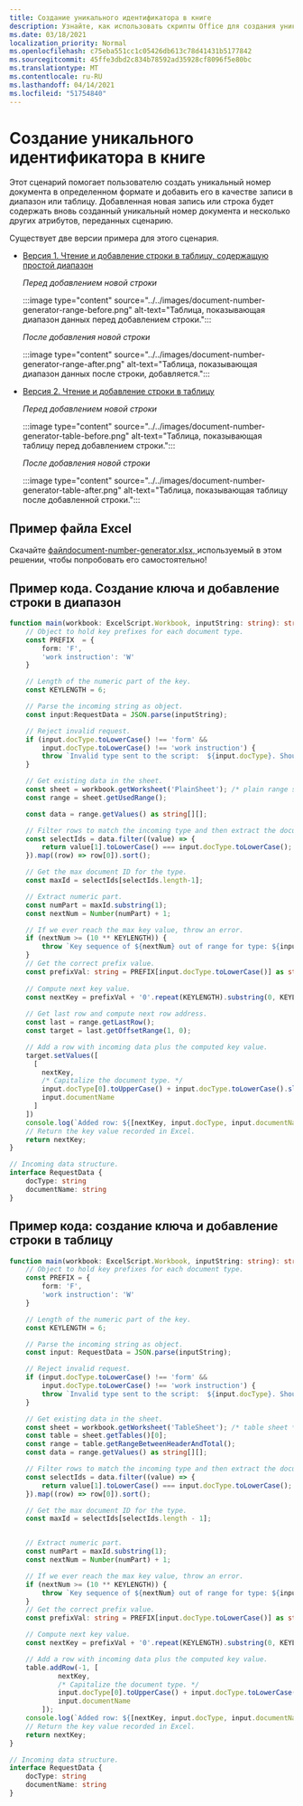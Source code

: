 ```yaml
---
title: Создание уникального идентификатора в книге
description: Узнайте, как использовать скрипты Office для создания уникального идентификатора и добавить строку в таблицу и диапазон.
ms.date: 03/18/2021
localization_priority: Normal
ms.openlocfilehash: c75eba551cc1c05426db613c78d41431b5177842
ms.sourcegitcommit: 45ffe3dbd2c834b78592ad35928cf8096f5e80bc
ms.translationtype: MT
ms.contentlocale: ru-RU
ms.lasthandoff: 04/14/2021
ms.locfileid: "51754840"
---
```

# <a name="generate-a-unique-identifier-in-a-workbook"></a>Создание уникального идентификатора в книге

Этот сценарий помогает пользователю создать уникальный номер документа в определенном формате и добавить его в качестве записи в диапазон или таблицу. Добавленная новая запись или строка будет содержать вновь созданный уникальный номер документа и несколько других атрибутов, переданных сценарию.

Существует две версии примера для этого сценария.

* [Версия 1. Чтение и добавление строки в таблицу, содержащую простой диапазон](#sample-code-generate-key-and-add-row-to-range)

    _Перед добавлением новой строки_

    :::image type="content" source="../../images/document-number-generator-range-before.png" alt-text="Таблица, показывающая диапазон данных перед добавлением строки.":::

    _После добавления новой строки_

    :::image type="content" source="../../images/document-number-generator-range-after.png" alt-text="Таблица, показывающая диапазон данных после строки, добавляется.":::

* [Версия 2. Чтение и добавление строки в таблицу](#sample-code-generate-key-and-add-row-to-table)

    _Перед добавлением новой строки_

    :::image type="content" source="../../images/document-number-generator-table-before.png" alt-text="Таблица, показывающая таблицу перед добавлением строки.":::

    _После добавления новой строки_

    :::image type="content" source="../../images/document-number-generator-table-after.png" alt-text="Таблица, показывающая таблицу после добавленной строки.":::

## <a name="sample-excel-file"></a>Пример файла Excel

Скачайте <a href="document-number-generator.xlsx"> файлdocument-number-generator.xlsx, </a> используемый в этом решении, чтобы попробовать его самостоятельно!

## <a name="sample-code-generate-key-and-add-row-to-range"></a>Пример кода. Создание ключа и добавление строки в диапазон

```TypeScript
function main(workbook: ExcelScript.Workbook, inputString: string): string {
    // Object to hold key prefixes for each document type.
    const PREFIX  = {
        form: 'F',
        'work instruction': 'W'
    }

    // Length of the numeric part of the key.
    const KEYLENGTH = 6;

    // Parse the incoming string as object.
    const input:RequestData = JSON.parse(inputString);

    // Reject invalid request.
    if (input.docType.toLowerCase() !== 'form' && 
        input.docType.toLowerCase() !== 'work instruction') {
        throw `Invalid type sent to the script:  ${input.docType}. Should be one of the following: ${Object.keys(PREFIX)}`
    }

    // Get existing data in the sheet.
    const sheet = workbook.getWorksheet('PlainSheet'); /* plain range sheet */
    const range = sheet.getUsedRange();

    const data = range.getValues() as string[][];

    // Filter rows to match the incoming type and then extract the document number column (index 0) and then sort it. 
    const selectIds = data.filter((value) => {
        return value[1].toLowerCase() === input.docType.toLowerCase();
    }).map((row) => row[0]).sort();

    // Get the max document ID for the type.
    const maxId = selectIds[selectIds.length-1];

    // Extract numeric part.
    const numPart = maxId.substring(1);
    const nextNum = Number(numPart) + 1;

    // If we ever reach the max key value, throw an error.
    if (nextNum >= (10 ** KEYLENGTH)) {
        throw `Key sequence of ${nextNum} out of range for type: ${input.docType}.`
    }
    // Get the correct prefix value.
    const prefixVal: string = PREFIX[input.docType.toLowerCase()] as string;
    
    // Compute next key value.
    const nextKey = prefixVal + '0'.repeat(KEYLENGTH).substring(0, KEYLENGTH - String(nextNum).length) + String(nextNum);
    
    // Get last row and compute next row address.
    const last = range.getLastRow();
    const target = last.getOffsetRange(1, 0);

    // Add a row with incoming data plus the computed key value.
    target.setValues([
      [
        nextKey, 
        /* Capitalize the document type. */
        input.docType[0].toUpperCase() + input.docType.toLowerCase().slice(1),
        input.documentName
      ]
    ])
    console.log(`Added row: ${[nextKey, input.docType, input.documentName]}`)
    // Return the key value recorded in Excel.
    return nextKey;
}

// Incoming data structure.
interface RequestData {
    docType: string
    documentName: string
}
```

## <a name="sample-code-generate-key-and-add-row-to-table"></a>Пример кода: создание ключа и добавление строки в таблицу

```TypeScript
function main(workbook: ExcelScript.Workbook, inputString: string): string {
    // Object to hold key prefixes for each document type.
    const PREFIX = {
        form: 'F',
        'work instruction': 'W'
    }

    // Length of the numeric part of the key.
    const KEYLENGTH = 6;

    // Parse the incoming string as object.
    const input: RequestData = JSON.parse(inputString);

    // Reject invalid request.
    if (input.docType.toLowerCase() !== 'form' &&
        input.docType.toLowerCase() !== 'work instruction') {
        throw `Invalid type sent to the script:  ${input.docType}. Should be one of the following: ${Object.keys(PREFIX)}`
    }

    // Get existing data in the sheet.
    const sheet = workbook.getWorksheet('TableSheet'); /* table sheet */
    const table = sheet.getTables()[0];
    const range = table.getRangeBetweenHeaderAndTotal();
    const data = range.getValues() as string[][];

    // Filter rows to match the incoming type and then extract the document number column (index 0) and then sort it.
    const selectIds = data.filter((value) => {
        return value[1].toLowerCase() === input.docType.toLowerCase();
    }).map((row) => row[0]).sort();

    // Get the max document ID for the type.
    const maxId = selectIds[selectIds.length - 1];


    // Extract numeric part.
    const numPart = maxId.substring(1);
    const nextNum = Number(numPart) + 1;

    // If we ever reach the max key value, throw an error.
    if (nextNum >= (10 ** KEYLENGTH)) {
        throw `Key sequence of ${nextNum} out of range for type: ${input.docType}.`
    }
    // Get the correct prefix value.
    const prefixVal: string = PREFIX[input.docType.toLowerCase()] as string;

    // Compute next key value.
    const nextKey = prefixVal + '0'.repeat(KEYLENGTH).substring(0, KEYLENGTH - String(nextNum).length) + String(nextNum);

    // Add a row with incoming data plus the computed key value.
    table.addRow(-1, [
            nextKey,
            /* Capitalize the document type. */
            input.docType[0].toUpperCase() + input.docType.toLowerCase().slice(1),
            input.documentName
        ]);
    console.log(`Added row: ${[nextKey, input.docType, input.documentName]}`)
    // Return the key value recorded in Excel.
    return nextKey;
}

// Incoming data structure.
interface RequestData {
    docType: string
    documentName: string
}
```
